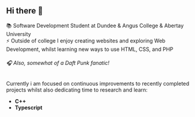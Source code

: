 ## Hi there 👋
📚 Software Development Student at Dundee & Angus College & Abertay University             
⚡ Outside of college I enjoy creating websites and exploring Web Development, whilst learning new ways to use HTML, CSS, and PHP        

###### 🎧 Also, somewhat of a Daft Punk fanatic!     

Currently i am focused on continuous improvements to recently completed projects whilst also dedicating time to research and learn:     
- **C++**
- **Typescript**        
<!--
**connleyfarquhar/connleyfarquhar** is a ✨ _special_ ✨ repository because its `README.md` (this file) appears on your GitHub profile.

Here are some ideas to get you started:

- 🔭 I’m currently working on ...
- 🌱 I’m currently learning ...
- 👯 I’m looking to collaborate on ...
- 🤔 I’m looking for help with ...
- 💬 Ask me about ...
- 📫 How to reach me: ...
- 😄 Pronouns: ...
- ⚡ Fun fact: ...
-->

